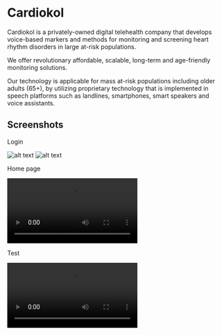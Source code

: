 # Cardiokol

Cardiokol is a privately-owned digital telehealth company that develops voice-based markers and methods for monitoring and screening heart rhythm disorders in large at-risk populations.

We offer revolutionary affordable, scalable, long-term and age-friendly monitoring solutions.

Our technology is applicable for mass at-risk populations including older adults (65+), by utilizing proprietary technology that is implemented in speech platforms such as landlines, smartphones, smart speakers and voice assistants.

## Screenshots <a name="Screenshots"></a>


Login

![alt text](https://res.cloudinary.com/dxexnhjmi/image/upload/v1683798587/WhatsApp_Image_2023-05-11_at_12.30.47_y7ghh7.jpg)
![alt text](https://res.cloudinary.com/dxexnhjmi/image/upload/v1683798586/WhatsApp_Image_2023-05-11_at_12.30.46_s6uijl.jpg)

Home page

![alt text](https://res.cloudinary.com/dxexnhjmi/video/upload/v1683798655/WhatsApp_Video_2023-05-11_at_12.31.11_csw79u.mp4)


Test

![alt text](https://res.cloudinary.com/dxexnhjmi/video/upload/v1683798588/WhatsApp_Video_2023-05-11_at_12.30.26_rifbdp.mp4)

